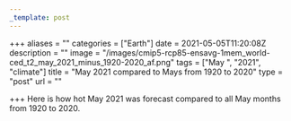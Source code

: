 ```yaml
---
_template: post
---
```




+++
aliases = ""
categories = ["Earth"]
date = 2021-05-05T11:20:08Z
description = ""
image = "/images/cmip5-rcp85-ensavg-1mem_world-ced_t2_may_2021_minus_1920-2020_af.png"
tags = ["May ", "2021", "climate"]
title = "May 2021 compared to Mays from 1920 to 2020"
type = "post"
url = ""

+++
Here is how hot May 2021 was forecast compared to all May months from 1920 to 2020.
